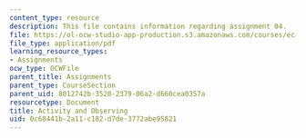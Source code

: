 ```yaml
---
content_type: resource
description: This file contains information regarding assignment 04.
file: https://ol-ocw-studio-app-production.s3.amazonaws.com/courses/ec-050-recreate-experiments-from-history-inform-the-future-from-the-past-galileo-january-iap-2010/0c68441b2a11c182d7de3772abe95821_MITEC_050IAP10_assn04.pdf
file_type: application/pdf
learning_resource_types:
- Assignments
ocw_type: OCWFile
parent_title: Assignments
parent_type: CourseSection
parent_uid: 8012742b-3520-2379-06a2-d660cea0357a
resourcetype: Document
title: Activity and Observing
uid: 0c68441b-2a11-c182-d7de-3772abe95821
---
```

